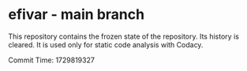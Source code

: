 # efivar - main branch

This repository contains the frozen state of the repository.
Its history is cleared. It is used only for static code
analysis with Codacy.

Commit Time: 1729819327